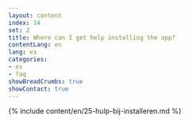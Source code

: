 ```yaml
---
layout: content
index: 14
set: 2
title: Where can I get help installing the app?
contentLang: en
lang: es
categories:
- es
- faq
showBreadCrumbs: true
showContact: true
---
```

{% include content/en/25-hulp-bij-installeren.md %}
